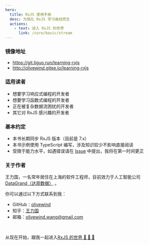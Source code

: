 ```yaml
---
hero:
  title: RxJS 使用手册
  desc: 为简化 RxJS 学习曲线而生
  actions:
    - text: 进入 RxJS 的世界
      link: /core/basic/stream
---
```


### 镜像地址

- https://git.liguo.run/learning-rxjs
- http://olivewind.gitee.io/learning-rxjs

### 适用读者

- 想要学习响应式编程的开发者
- 想要学习函数式编程的开发者
- 正在被复杂数据流困扰的开发者
- 其它对 RxJS 感兴趣的开发者

### 基本约定

- 本书长期同步 RxJS 版本（目前是 7.x）
- 本书示例使用 TypeScript 编写，涉及知识较少不影响直接阅读
- 受限于能力水平，如遇错误请在 [Issue](https://github.com/olivewind/learning-rxjs/issues/new) 中提出，我将在第一时间更正

### 关于作者

王力国，一名常年居住在上海的软件工程师，目前效力于人工智能公司 [DataGrand（达观数据）](http://www.datagrand.com/) 。

你可以通过以下方式联系到我：

- GitHub：[olivewind](https://github.com/olivewind)
- 知乎：[王力国](https://www.zhihu.com/people/san-huan-mei-you-shao)
- 邮箱：olivewind.wang@gmail.com

<br/>

从现在开始，跟我一起进入[RxJS 的世界 🎉 🎉 🎉](./core/basic/stream)
